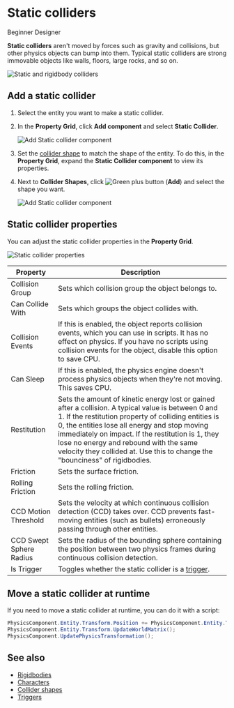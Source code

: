 # Static colliders

<span class="badge text-bg-primary">Beginner</span>
<span class="badge text-bg-success">Designer</span>

**Static colliders** aren't moved by forces such as gravity and collisions, but other physics objects can bump into them. Typical static colliders are strong immovable objects like walls, floors, large rocks, and so on.

![Static and rigidbody colliders](media/rigid-bodies-static-and-rigid-body-colliders.png)

## Add a static collider

1. Select the entity you want to make a static collider.

2. In the **Property Grid**, click **Add component** and select **Static Collider**.

   ![Add Static collider component](media/physics-tutorials-create-a-bouncing-ball-add-collider-component.png)

3. Set the [collider shape](collider-shapes.md) to match the shape of the entity. To do this, in the **Property Grid**, expand the **Static Collider component** to view its properties.

4. Next to **Collider Shapes**, click ![Green plus button](~/manual/game-studio/media/green-plus-icon.png) (**Add**) and select the shape you want.

   ![Add Static collider component](media/physics-tutorials-create-a-bouncing-ball-collider-shape.png)

## Static collider properties

You can adjust the static collider properties in the **Property Grid**.

![Static collider properties](media/static-collider-properties.png)

| Property | Description |
----------------------|-----------------------
| Collision Group | Sets which collision group the object belongs to. |
| Can Collide With | Sets which groups the object collides with. |
| Collision Events | If this is enabled, the object reports collision events, which you can use in scripts. It has no effect on physics. If you have no scripts using collision events for the object, disable this option to save CPU. |
| Can Sleep | If this is enabled, the physics engine doesn't process physics objects when they're not moving. This saves CPU. |
| Restitution | Sets the amount of kinetic energy lost or gained after a collision. A typical value is between 0 and 1. If the restitution property of colliding entities is 0, the entities lose all energy and stop moving immediately on impact. If the restitution is 1, they lose no energy and rebound with the same velocity they collided at. Use this to change the "bounciness" of rigidbodies. |
| Friction | Sets the surface friction. |
| Rolling Friction | Sets the rolling friction. |
| CCD Motion Threshold | Sets the velocity at which continuous collision detection (CCD) takes over. CCD prevents fast-moving entities (such as bullets) erroneously passing through other entities. |
| CCD Swept Sphere Radius | Sets the radius of the bounding sphere containing the position between two physics frames during continuous collision detection. |
| Is Trigger | Toggles whether the static collider is a [trigger](triggers.md). |

## Move a static collider at runtime

If you need to move a static collider at runtime, you can do it with a script:

```cs
PhysicsComponent.Entity.Transform.Position += PhysicsComponent.Entity.Transform.Position + Vector3.UnitX;
PhysicsComponent.Entity.Transform.UpdateWorldMatrix();
PhysicsComponent.UpdatePhysicsTransformation();
```

## See also

* [Rigidbodies](rigid-bodies.md)
* [Characters](characters.md)
* [Collider shapes](collider-shapes.md)
* [Triggers](triggers.md)